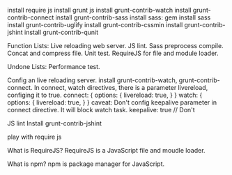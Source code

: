 install require js
install grunt js
install grunt-contrib-watch
install grunt-contrib-connect
install grunt-contrib-sass
install sass: gem install sass
install grunt-contrib-uglify
install grunt-contrib-cssmin
install grunt-contrib-jshint
install grunt-contrib-qunit

Function Lists:
Live reloading web server.
JS lint.
Sass preprocess compile.
Concat and compress file.
Unit test.
RequireJS for file and module loader.

Undone Lists:
Performance test.


Config an live reloading server.
install grunt-contrib-watch, grunt-contrib-connect.
In connect, watch directives, there is a parameter livereload, configing it to true.
connect: {
  options: {
    livereload: true,
  }
}
watch: {
  options: {
    livereload: true,
  }
}
caveat:
Don't config keepalive parameter in connect directive. It will block watch task.
keepalive: true // Don't


JS lint
Install grunt-contrib-jshint

play with require js

What is RequireJS?
RequireJS is a JavaScript file and moudle loader.

What is npm?
npm is package manager for JavaScript.
